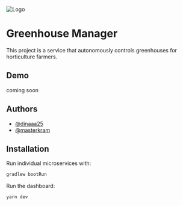 
![Logo]()


# Greenhouse Manager

This project is a service that autonomously controls greenhouses for horticulture farmers.


## Demo

coming soon


## Authors

- [@dinaaa25](https://github.com/dinaaa25)
- [@masterkram](https://github.com/masterkram)

## Installation

Run individual microservices with:

```bash
gradlew bootRun
```

Run the dashboard:
```bash
yarn dev
```
